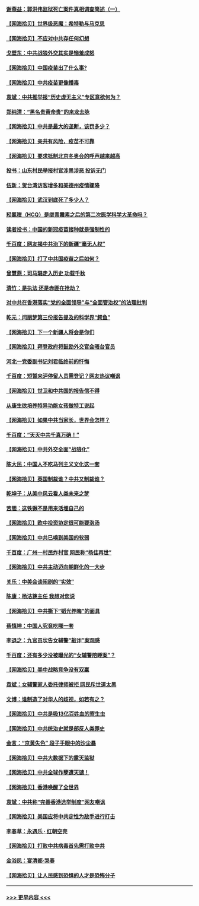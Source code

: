 #### [谢燕益：郭洪伟监狱死亡案件真相调查简述（一）](../pages/nsc993/n12885648.md?t=04180251) 
#### [【网海拾贝】世界级恶魔：希特勒与马克思](../pages/nsc993/n12884062.md?t=04180251) 
#### [【网海拾贝】不应对中共存任何幻想](../pages/nsc993/n12881460.md?t=04180251) 
#### [戈壁东：中共战狼外交其实是恼羞成怒](../pages/nsc993/n12880392.md?t=04180251) 
#### [【网海拾贝】中国疫苗出了什么事?](../pages/nsc993/n12879124.md?t=04180251) 
#### [【网海拾贝】中共疫苗更像播毒](../pages/nsc993/n12876631.md?t=04180251) 
#### [袁斌：中共推举报“历史虚无主义”专区意欲何为？](../pages/nsc993/n12876530.md?t=04180251) 
#### [郑纯清：“黑名贵黄命贵”的来龙去脉](../pages/nsc993/n12875589.md?t=04180251) 
#### [【网海拾贝】中共是最大的垄断，该罚多少？](../pages/nsc993/n12874006.md?t=04180251) 
#### [【网海拾贝】亲共有风险，疫苗不可靠](../pages/nsc993/n12872224.md?t=04180251) 
#### [【网海拾贝】要求抵制北京冬奥会的呼声越来越高](../pages/nsc993/n12868962.md?t=04180251) 
#### [投书：山东村民举报村官涉黑涉恶 投诉无门](../pages/nsc993/n12869726.md?t=04180251) 
#### [伍新：贺台湾访客增多和美德州疫情骤降](../pages/nsc993/n12865651.md?t=04180251) 
#### [【网海拾贝】武汉到底死了多少人？](../pages/nsc993/n12863707.md?t=04180251) 
#### [羟氯喹（HCQ）是继青霉素之后的第二次医学科学大革命吗？](../pages/nsc993/n12638564.md?t=04180251) 
#### [读者投书：中国的新冠疫苗接种就是强制性的](../pages/nsc993/n12859932.md?t=04180251) 
#### [千百度：网友揭中共治下的新疆“毫无人权”](../pages/nsc993/n12858385.md?t=04180251) 
#### [【网海拾贝】打了中共国疫苗之后如何？](../pages/nsc993/n12857866.md?t=04180251) 
#### [曾慧燕：司马璐走入历史 功载千秋](../pages/nsc993/n12856996.md?t=04180251) 
#### [清竹：是执法 还是赤匪在抢劫？](../pages/nsc993/n12856952.md?t=04180251) 
#### [对中共在香港落实“党的全面领导”与“全面管治权”的法理批判](../pages/nsc993/n12856929.md?t=04180251) 
#### [乾元：闫丽梦第三份报告提及的科学界“鳄鱼”](../pages/nsc993/n12855985.md?t=04180251) 
#### [【网海拾贝】下一个新疆人将会是你们](../pages/nsc993/n12855864.md?t=04180251) 
#### [【网海拾贝】拜登政府将鼓励外交官会晤台官员](../pages/nsc993/n12853615.md?t=04180251) 
#### [河北一党委副书记刘君临终前的忏悔](../pages/nsc993/n12849420.md?t=04180251) 
#### [千百度：短暂来沪停留人员需登记？网友热议嘲讽](../pages/nsc993/n12853497.md?t=04180251) 
#### [【网海拾贝】世卫和中共国的报告信不得](../pages/nsc993/n12850902.md?t=04180251) 
#### [从康生欲培养特异功能女孩做特工说起](../pages/nsc993/n12849289.md?t=04180251) 
#### [【网海拾贝】如果中共当家长，世界会怎样？](../pages/nsc993/n12848436.md?t=04180251) 
#### [千百度：“天灭中共千真万确！”](../pages/nsc993/n12845659.md?t=04180251) 
#### [【网海拾贝】中共外交全面“战狼化”](../pages/nsc993/n12845607.md?t=04180251) 
#### [陈大民：中国人不吃马列主义文化这一套](../pages/nsc993/n12842496.md?t=04180251) 
#### [【网海拾贝】英国制裁谁？中共又制裁谁？](../pages/nsc993/n12840909.md?t=04180251) 
#### [乾坤子：从美中风云看人类未来之梦](../pages/nsc993/n12840590.md?t=04180251) 
#### [苦胆：这铁锹不是用来活埋自己的](../pages/nsc993/n12839512.md?t=04180251) 
#### [【网海拾贝】欧中投资协定很可能要泡汤](../pages/nsc993/n12835122.md?t=04180251) 
#### [【网海拾贝】中共已嗅到美国的软弱](../pages/nsc993/n12832411.md?t=04180251) 
#### [千百度：广州一村民炸村官 网民称“杨佳再世”](../pages/nsc993/n12832380.md?t=04180251) 
#### [【网海拾贝】中共主动迈向朝鲜化的一大步](../pages/nsc993/n12829887.md?t=04180251) 
#### [关乐：中美会谈闹剧的“实效”](../pages/nsc993/n12826698.md?t=04180251) 
#### [陈康：杨洁篪主任  我想对您说](../pages/nsc993/n12826609.md?t=04180251) 
#### [【网海拾贝】中共撕下“韬光养晦”的面具](../pages/nsc993/n12826459.md?t=04180251) 
#### [蔡慎坤：中国人究竟吃哪一套](../pages/nsc993/n12826010.md?t=04180251) 
#### [李退之：九官员状告女辅警“敲诈”案观感](../pages/nsc993/n12823984.md?t=04180251) 
#### [千百度：还有多少没被曝光的“女辅警陪睡案”？](../pages/nsc993/n12822136.md?t=04180251) 
#### [【网海拾贝】美中战略竞争没有双赢](../pages/nsc993/n12822105.md?t=04180251) 
#### [袁斌：女辅警家人委托律师被拒 网民斥世道太黑](../pages/nsc993/n12822004.md?t=04180251) 
#### [文博：谁制造了对华人的歧视，如若有之？](../pages/nsc993/n12821635.md?t=04180251) 
#### [【网海拾贝】中共是吸13亿百姓血的寄生虫](../pages/nsc993/n12819191.md?t=04180251) 
#### [【网海拾贝】中共统治史就是部反人类罪史](../pages/nsc993/n12816738.md?t=04180251) 
#### [金言：“京黄失色” 段子手眼中的沙尘暴](../pages/nsc993/n12815700.md?t=04180251) 
#### [【网海拾贝】中共大数据下的露天监狱](../pages/nsc993/n12811075.md?t=04180251) 
#### [【网海拾贝】中共全球作孽遭天谴！](../pages/nsc993/n12810258.md?t=04180251) 
#### [【网海拾贝】香港唤醒了全世界](../pages/nsc993/n12809100.md?t=04180251) 
#### [袁斌：中共称“完善香港选举制度”网友嘲讽](../pages/nsc993/n12808994.md?t=04180251) 
#### [【网海拾贝】美国应将中共定性为敌手进行打击](../pages/nsc993/n12806870.md?t=04180251) 
#### [李春草：永遇乐 · 红朝空壳](../pages/nsc993/n12805365.md?t=04180251) 
#### [【网海拾贝】打败中共病毒首先需打败中共](../pages/nsc993/n12803930.md?t=04180251) 
#### [金浴凤：宴清都‧哭春](../pages/nsc993/n12801601.md?t=04180251) 
#### [【网海拾贝】让人民感到恐惧的人才是恐怖分子](../pages/nsc993/n12799347.md?t=04180251) 

----
#### [ >>> 更早内容 <<< ](../indexes/nsc993-earlier.md)
